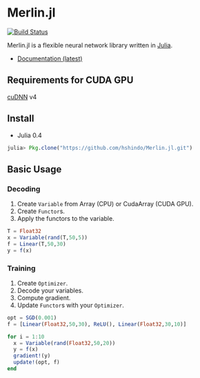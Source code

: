 # Merlin.jl

[![Build Status](https://travis-ci.org/hshindo/Merlin.jl.svg?branch=master)](https://travis-ci.org/hshindo/Merlin.jl)

Merlin.jl is a flexible neural network library written in [Julia](http://julialang.org).

- [Documentation (latest)](http://hshindo.github.io/Merlin.jl/latest/)

## Requirements for CUDA GPU
[cuDNN](https://developer.nvidia.com/cudnn) v4

## Install

- Julia 0.4

```julia
julia> Pkg.clone("https://github.com/hshindo/Merlin.jl.git")
```

## Basic Usage

### Decoding
1. Create `Variable` from Array (CPU) or CudaArray (CUDA GPU).
1. Create `Functor`s.
1. Apply the functors to the variable.

```julia
T = Float32
x = Variable(rand(T,50,5))
f = Linear(T,50,30)
y = f(x)
```

### Training
1. Create `Optimizer`.
1. Decode your variables.
1. Compute gradient.
1. Update `Functor`s with your `Optimizer`.
```julia
opt = SGD(0.001)
f = [Linear(Float32,50,30), ReLU(), Linear(Float32,30,10)]

for i = 1:10
  x = Variable(rand(Float32,50,20))
  y = f(x)
  gradient!(y)
  update!(opt, f)
end
```

